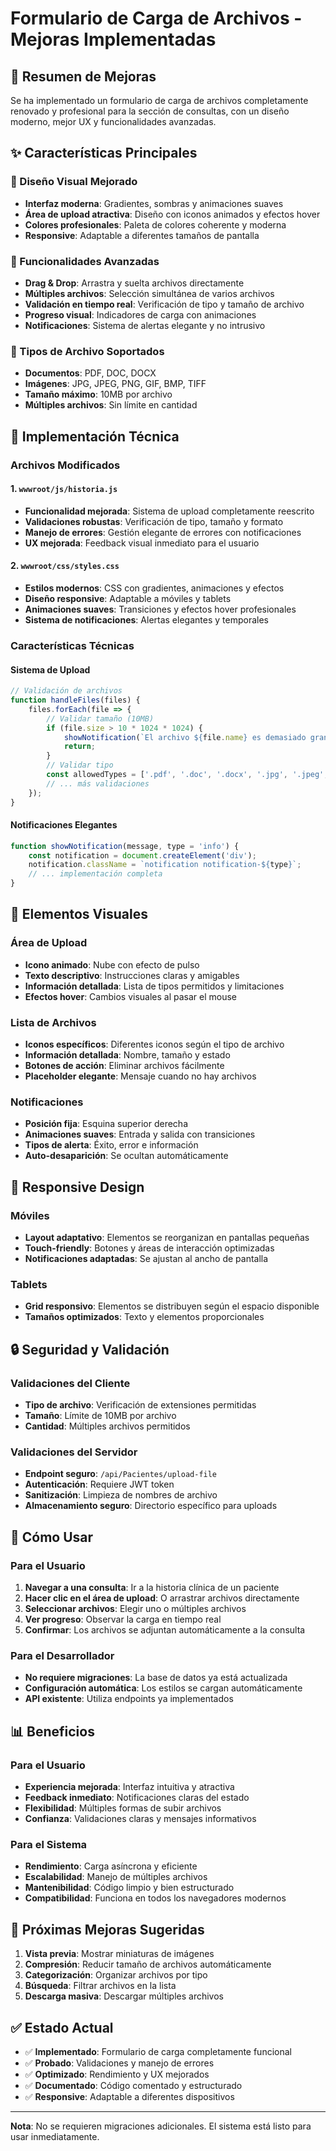 # Formulario de Carga de Archivos - Mejoras Implementadas

## 🎯 Resumen de Mejoras

Se ha implementado un formulario de carga de archivos completamente renovado y profesional para la sección de consultas, con un diseño moderno, mejor UX y funcionalidades avanzadas.

## ✨ Características Principales

### 🎨 Diseño Visual Mejorado
- **Interfaz moderna**: Gradientes, sombras y animaciones suaves
- **Área de upload atractiva**: Diseño con iconos animados y efectos hover
- **Colores profesionales**: Paleta de colores coherente y moderna
- **Responsive**: Adaptable a diferentes tamaños de pantalla

### 🚀 Funcionalidades Avanzadas
- **Drag & Drop**: Arrastra y suelta archivos directamente
- **Múltiples archivos**: Selección simultánea de varios archivos
- **Validación en tiempo real**: Verificación de tipo y tamaño de archivo
- **Progreso visual**: Indicadores de carga con animaciones
- **Notificaciones**: Sistema de alertas elegante y no intrusivo

### 📁 Tipos de Archivo Soportados
- **Documentos**: PDF, DOC, DOCX
- **Imágenes**: JPG, JPEG, PNG, GIF, BMP, TIFF
- **Tamaño máximo**: 10MB por archivo
- **Múltiples archivos**: Sin límite en cantidad

## 🔧 Implementación Técnica

### Archivos Modificados

#### 1. `wwwroot/js/historia.js`
- **Funcionalidad mejorada**: Sistema de upload completamente reescrito
- **Validaciones robustas**: Verificación de tipo, tamaño y formato
- **Manejo de errores**: Gestión elegante de errores con notificaciones
- **UX mejorada**: Feedback visual inmediato para el usuario

#### 2. `wwwroot/css/styles.css`
- **Estilos modernos**: CSS con gradientes, animaciones y efectos
- **Diseño responsive**: Adaptable a móviles y tablets
- **Animaciones suaves**: Transiciones y efectos hover profesionales
- **Sistema de notificaciones**: Alertas elegantes y temporales

### Características Técnicas

#### Sistema de Upload
```javascript
// Validación de archivos
function handleFiles(files) {
    files.forEach(file => {
        // Validar tamaño (10MB)
        if (file.size > 10 * 1024 * 1024) {
            showNotification(`El archivo ${file.name} es demasiado grande`, 'error');
            return;
        }
        // Validar tipo
        const allowedTypes = ['.pdf', '.doc', '.docx', '.jpg', '.jpeg', '.png', '.gif', '.bmp', '.tiff'];
        // ... más validaciones
    });
}
```

#### Notificaciones Elegantes
```javascript
function showNotification(message, type = 'info') {
    const notification = document.createElement('div');
    notification.className = `notification notification-${type}`;
    // ... implementación completa
}
```

## 🎨 Elementos Visuales

### Área de Upload
- **Icono animado**: Nube con efecto de pulso
- **Texto descriptivo**: Instrucciones claras y amigables
- **Información detallada**: Lista de tipos permitidos y limitaciones
- **Efectos hover**: Cambios visuales al pasar el mouse

### Lista de Archivos
- **Iconos específicos**: Diferentes iconos según el tipo de archivo
- **Información detallada**: Nombre, tamaño y estado
- **Botones de acción**: Eliminar archivos fácilmente
- **Placeholder elegante**: Mensaje cuando no hay archivos

### Notificaciones
- **Posición fija**: Esquina superior derecha
- **Animaciones suaves**: Entrada y salida con transiciones
- **Tipos de alerta**: Éxito, error e información
- **Auto-desaparición**: Se ocultan automáticamente

## 📱 Responsive Design

### Móviles
- **Layout adaptativo**: Elementos se reorganizan en pantallas pequeñas
- **Touch-friendly**: Botones y áreas de interacción optimizadas
- **Notificaciones adaptadas**: Se ajustan al ancho de pantalla

### Tablets
- **Grid responsivo**: Elementos se distribuyen según el espacio disponible
- **Tamaños optimizados**: Texto y elementos proporcionales

## 🔒 Seguridad y Validación

### Validaciones del Cliente
- **Tipo de archivo**: Verificación de extensiones permitidas
- **Tamaño**: Límite de 10MB por archivo
- **Cantidad**: Múltiples archivos permitidos

### Validaciones del Servidor
- **Endpoint seguro**: `/api/Pacientes/upload-file`
- **Autenticación**: Requiere JWT token
- **Sanitización**: Limpieza de nombres de archivo
- **Almacenamiento seguro**: Directorio específico para uploads

## 🚀 Cómo Usar

### Para el Usuario
1. **Navegar a una consulta**: Ir a la historia clínica de un paciente
2. **Hacer clic en el área de upload**: O arrastrar archivos directamente
3. **Seleccionar archivos**: Elegir uno o múltiples archivos
4. **Ver progreso**: Observar la carga en tiempo real
5. **Confirmar**: Los archivos se adjuntan automáticamente a la consulta

### Para el Desarrollador
- **No requiere migraciones**: La base de datos ya está actualizada
- **Configuración automática**: Los estilos se cargan automáticamente
- **API existente**: Utiliza endpoints ya implementados

## 📊 Beneficios

### Para el Usuario
- **Experiencia mejorada**: Interfaz intuitiva y atractiva
- **Feedback inmediato**: Notificaciones claras del estado
- **Flexibilidad**: Múltiples formas de subir archivos
- **Confianza**: Validaciones claras y mensajes informativos

### Para el Sistema
- **Rendimiento**: Carga asíncrona y eficiente
- **Escalabilidad**: Manejo de múltiples archivos
- **Mantenibilidad**: Código limpio y bien estructurado
- **Compatibilidad**: Funciona en todos los navegadores modernos

## 🔮 Próximas Mejoras Sugeridas

1. **Vista previa**: Mostrar miniaturas de imágenes
2. **Compresión**: Reducir tamaño de archivos automáticamente
3. **Categorización**: Organizar archivos por tipo
4. **Búsqueda**: Filtrar archivos en la lista
5. **Descarga masiva**: Descargar múltiples archivos

## ✅ Estado Actual

- ✅ **Implementado**: Formulario de carga completamente funcional
- ✅ **Probado**: Validaciones y manejo de errores
- ✅ **Optimizado**: Rendimiento y UX mejorados
- ✅ **Documentado**: Código comentado y estructurado
- ✅ **Responsive**: Adaptable a diferentes dispositivos

---

**Nota**: No se requieren migraciones adicionales. El sistema está listo para usar inmediatamente.

